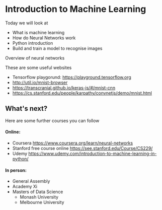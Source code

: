 # Introduction to Machine Learning

Today we will look at
 - What is machine learning
 - How do Neural Networks work
 - Python introduction
 - Build and train a model to recognise images

Overview of neural networks

These are some useful websites
- Tensorflow playgorund: https://playground.tensorflow.org
- http://util.io/mnist-browser
- https://transcranial.github.io/keras-js/#/mnist-cnn
- https://cs.stanford.edu/people/karpathy/convnetjs/demo/mnist.html

## What's next?

Here are some further courses you can follow

#### Online:
- Coursera https://www.coursera.org/learn/neural-networks
- Stanford free course online https://see.stanford.edu/Course/CS229/
- Udemy https://www.udemy.com/introduction-to-machine-learning-in-python/

#### In person:
- General Assembly
- Academy Xi
- Masters of Data Science
    - Monash University
    - Melbourne University



